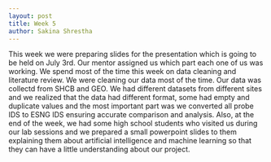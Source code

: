 ```yaml
---
layout: post
title: Week 5
author: Sakina Shrestha
---
```


This week we were preparing slides for the presentation which is going to be held on July 3rd. Our mentor assigned us which part each one of us was working. We spend most of the time this week on data cleaning and literature review. We were cleaning our data most of the time. Our data was collectd from SHCB and GEO. We had different datasets from different sites and we realized that the data had different format, some had empty and duplicate values and the most important part was we converted all probe IDS to ESNG IDS ensuring accurate comparison and analysis. Also, at the end of the week, we had some high school students who visited us during our lab sessions and we prepared a small powerpoint slides to them explaining them about artificial intelligence and machine learning so that they can have a little understanding about our project.
